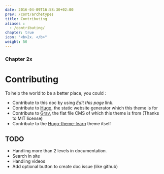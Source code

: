 ```yaml
---
date: 2016-04-09T16:58:30+02:00
prev: /cont/archetypes
title: Contributing
aliases :
  - /contributing/
chapter: true
icon: "<b>2x. </b>"
weight: 50
---
```


### Chapter 2x

# Contributing

To help the world to be a better place, you could :

- Contribute to this doc by using *Edit this page* link.
- Contribute to [Hugo](https://gohugo.io/), the static website generator which this theme is for
- Contribute to [Grav](https://getgrav.org/), the flat file CMS of which this theme is from (Thanks to MIT license)
- Contribute to the [Hugo-theme-learn](https://github.com/matcornic/hugo-theme-learn) theme itself

## TODO

- Handling more than 2 levels in documentation.
- Search in site
- Handling videos
- Add optional button to create doc issue (like github)
